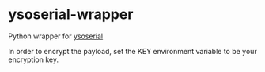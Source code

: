 # ysoserial-wrapper

Python wrapper for [ysoserial](https://github.com/frohoff/ysoserial)

In order to encrypt the payload, set the KEY environment variable to be your encryption key.